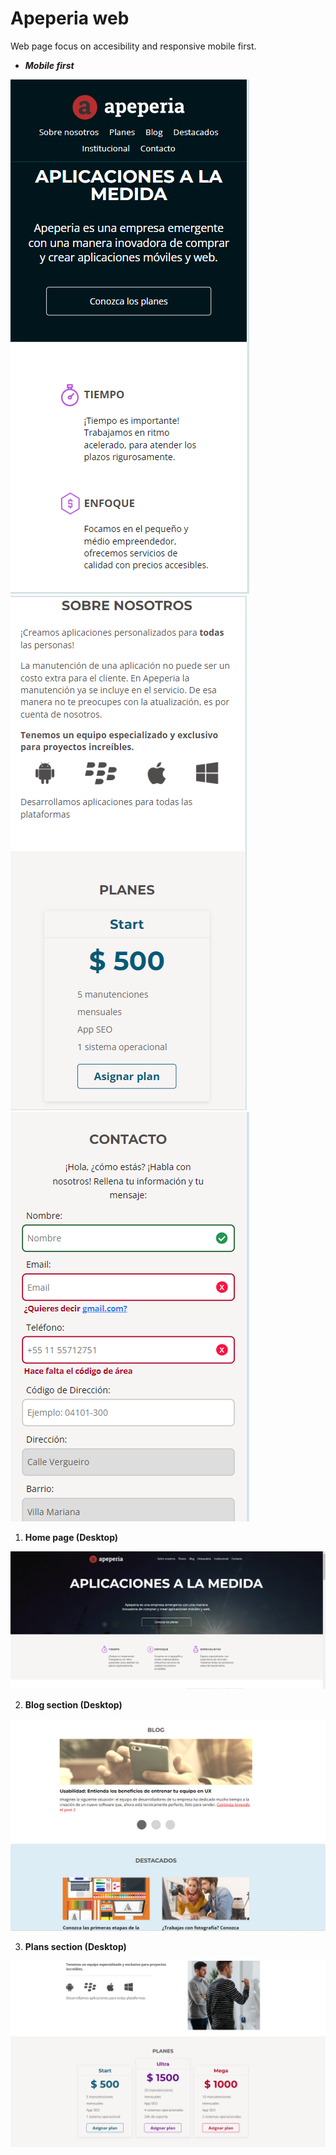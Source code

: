 # Apeperia web

Web page focus on accesibility and responsive mobile first.

- ***Mobile first***

<img src="/capturas/apeperia_inicio-portada_mobile.png" widht="30%" heigth="auto" style="position:float">
<img src="/capturas/apeperia_inicio-planes_mobile.png" widht="30%" heigth="auto" style="position:float">
<img src="/capturas/apeperia_inicio-form_mobile.png" widht="30%" heigth="auto" style="position:float">


1. **Home page (Desktop)**

![Home page](/capturas/apeperia_inicio-banner.png)

2. **Blog section (Desktop)**

![Blog section](/capturas/apeperia_inicio-blog.png)

3. **Plans section (Desktop)**

![Plans section](/capturas/apeperia_inicio-planes.png)
